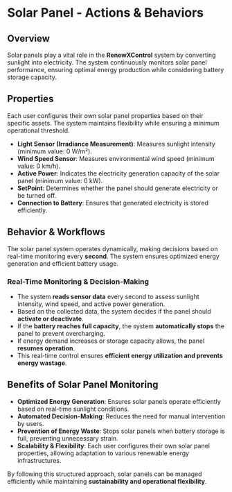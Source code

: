 # Solar Panel - Actions & Behaviors

## Overview
Solar panels play a vital role in the **RenewXControl** system by converting sunlight into electricity. The system continuously monitors solar panel performance, ensuring optimal energy production while considering battery storage capacity.

## Properties
Each user configures their own solar panel properties based on their specific assets. The system maintains flexibility while ensuring a minimum operational threshold.

- **Light Sensor (Irradiance Measurement)**: Measures sunlight intensity (minimum value: 0 W/m²).
- **Wind Speed Sensor**: Measures environmental wind speed (minimum value: 0 km/h).
- **Active Power**: Indicates the electricity generation capacity of the solar panel (minimum value: 0 kW).
- **SetPoint**: Determines whether the panel should generate electricity or be turned off.
- **Connection to Battery**: Ensures that generated electricity is stored efficiently.

## Behavior & Workflows
The solar panel system operates dynamically, making decisions based on real-time monitoring every **second**. The system ensures optimized energy generation and efficient battery usage.

### Real-Time Monitoring & Decision-Making
- The system **reads sensor data** every second to assess sunlight intensity, wind speed, and active power generation.
- Based on the collected data, the system decides if the panel should **activate or deactivate**.
- If the **battery reaches full capacity**, the system **automatically stops** the panel to prevent overcharging.
- If energy demand increases or storage capacity allows, the panel **resumes operation**.
- This real-time control ensures **efficient energy utilization and prevents energy wastage**.

## Benefits of Solar Panel Monitoring
- **Optimized Energy Generation**: Ensures solar panels operate efficiently based on real-time sunlight conditions.
- **Automated Decision-Making**: Reduces the need for manual intervention by users.
- **Prevention of Energy Waste**: Stops solar panels when battery storage is full, preventing unnecessary strain.
- **Scalability & Flexibility**: Each user configures their own solar panel properties, allowing adaptation to various renewable energy infrastructures.

By following this structured approach, solar panels can be managed efficiently while maintaining **sustainability and operational flexibility**.

